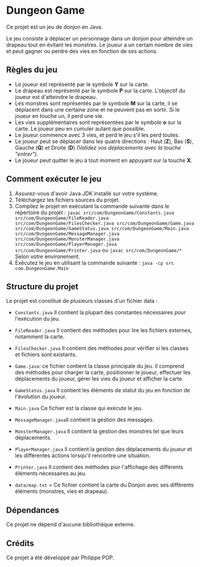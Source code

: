 # Dungeon Game

Ce projet est un jeu de donjon en Java. 

Le jeu consiste à déplacer un personnage dans un donjon pour atteindre un drapeau tout en évitant les monstres. Le joueur a un certain nombre de vies et peut gagner ou perdre des vies en fonction de ses actions.

## Règles du jeu

- Le joueur est représenté par le symbole **Y** sur la carte.
- Le drapeau est représenté par le symbole **P** sur la carte. L'objectif du joueur est d'atteindre le drapeau.
- Les monstres sont représentés par le symbole **M** sur la carte, il se déplacent dans une certaine zone et ne peuvent pas en sortir. Si le joueur en touche un, il perd une vie.
- Les vies supplémentaires sont représentées par le symbole **o** sur la carte. Le joueur peu en cumuler autant que possible.
- Le joueur commence avec 3 vies, et perd le jeu s'il les perd toutes.
- Le joueur peut se déplacer dans les quatre directions : Haut (**Z**), Bas (**S**), Gauche (**Q**) et Droite (**D**) *(Validez vos déplacements avec la touche "entrer")*.
- Le joueur peut quitter le jeu à tout moment en appuyant sur la touche **X**.

## Comment exécuter le jeu

1. Assurez-vous d'avoir Java JDK installé sur votre système.
2. Téléchargez les fichiers sources du projet.
3. Compilez le projet en exécutant la commande suivante dans le répertoire du projet :
``javac src/com/DungeonGame/Constants.java src/com/DungeonGame/FileReader.java src/com/DungeonGame/FilesChecker.java src/com/DungeonGame/Game.java src/com/DungeonGame/GameStatus.java src/com/DungeonGame/Main.java src/com/DungeonGame/MessageManager.java src/com/DungeonGame/MonsterManager.java src/com/DungeonGame/PlayerManager.java src/com/DungeonGame/Printer.java``
ou 
``javac src/com/DungeonGame/*``
Selon votre environement.
4. Exécutez le jeu en utilisant la commande suivante :
``java -cp src com.DungeonGame.Main``

## Structure du projet

Le projet est constitué de plusieurs classes d'un fichier data :

- `Constants.java` Il contient la plupart des constantes nécessaires pour l'exécution du jeu.
- `FileReader.java` Il contient des méthodes pour lire les fichiers externes, notamment la carte.
- `FilesChecker.java` Il contient des méthodes pour vérifier si les classes et fichiers sont existants.
- `Game.java`: ce fichier contient la classe principale du jeu. Il comprend des méthodes pour charger la carte, positionner le joueur, effectuer les déplacements du joueur, gérer les vies du joueur et afficher la carte.
- `GameStatus.java` Il contient les éléments de statut du jeu en fonction de l'évolution du joueur.
- `Main.java` Ce fichier est la classe qui exécute le jeu.
- `MessageManager.java`Il contient la gestion des messages.
- `MonsterManager.java` Il contient la gestion des monstres tel que leurs déplacements.
- `PlayerManager.java` Il contient la gestion des déplacements du joueur et les différentes actions lorsqu'il rencontre une situation.
- `Printer.java` Il contient des méthodes piur l'affichage des différents éléments nécessaires au jeu.

- `data/map.txt` = Ce fichier contient la carte du Donjon avec ses différents éléments (monstres, vies et drapeau).

## Dépendances

Ce projet ne dépend d'aucune bibliothèque externe.

## Crédits

Ce projet a été développé par Philippe POP.